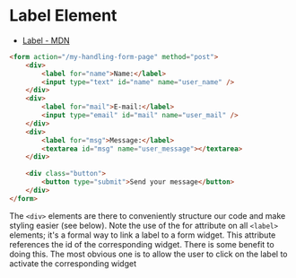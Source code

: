 # Label Element

- [Label - MDN](https://developer.mozilla.org/en-US/docs/Web/HTML/Element/label)

```html
<form action="/my-handling-form-page" method="post">
    <div>
        <label for="name">Name:</label>
        <input type="text" id="name" name="user_name" />
    </div>
    <div>
        <label for="mail">E-mail:</label>
        <input type="email" id="mail" name="user_mail" />
    </div>
    <div>
        <label for="msg">Message:</label>
        <textarea id="msg" name="user_message"></textarea>
    </div>
    
    <div class="button">
        <button type="submit">Send your message</button>
    </div>
</form>
```

The `<div>` elements are there to conveniently structure our code and make styling easier (see below). Note 
the use of the for attribute on all `<label>` elements; it's a formal way to link a label to a form widget. 
This attribute references the id of the corresponding widget. There is some benefit to doing this. The most 
obvious one is to allow the user to click on the label to activate the corresponding widget
